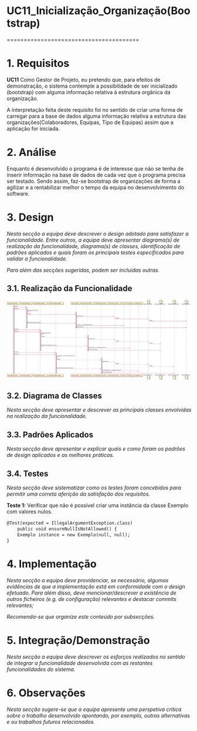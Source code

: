 # UC11_Inicialização_Organização(Bootstrap)
=======================================


# 1. Requisitos

**UC11** Como Gestor de Projeto, eu pretendo que, para efeitos de demonstração, o sistema contemple a possibilidade de ser inicializado (bootstrap) com alguma informação relativa à estrutura orgânica da organização.

A interpretação feita deste requisito foi no sentido de criar uma forma de carregar para a base de dados alguma informação relativa a estrutura das organizações(Colaboradores, Equipas, Tipo de Equipas) assim que a aplicação for iniciada.

# 2. Análise

Enquanto é desenvolvido o programa é de interesse que não se tenha de inserir informação na base de dados de cada vez que o programa precisa ser testado. Sendo assim, faz-se bootstrap de organizações de forma a agilizar e a rentabilizar melhor o tempo da equipa no desenvolvimento do software.

# 3. Design

*Nesta secção a equipa deve descrever o design adotado para satisfazer a funcionalidade. Entre outros, a equipa deve apresentar diagrama(s) de realização da funcionalidade, diagrama(s) de classes, identificação de padrões aplicados e quais foram os principais testes especificados para validar a funcionalidade.*

*Para além das secções sugeridas, podem ser incluídas outras.*

## 3.1. Realização da Funcionalidade

![UC11_SD.svg](UC11_SD.svg)

## 3.2. Diagrama de Classes

*Nesta secção deve apresentar e descrever as principais classes envolvidas na realização da funcionalidade.*

## 3.3. Padrões Aplicados

*Nesta secção deve apresentar e explicar quais e como foram os padrões de design aplicados e as melhores práticas.*

## 3.4. Testes
*Nesta secção deve sistematizar como os testes foram concebidos para permitir uma correta aferição da satisfação dos requisitos.*

**Teste 1:** Verificar que não é possível criar uma instância da classe Exemplo com valores nulos.

	@Test(expected = IllegalArgumentException.class)
		public void ensureNullIsNotAllowed() {
		Exemplo instance = new Exemplo(null, null);
	}

# 4. Implementação

*Nesta secção a equipa deve providenciar, se necessário, algumas evidências de que a implementação está em conformidade com o design efetuado. Para além disso, deve mencionar/descrever a existência de outros ficheiros (e.g. de configuração) relevantes e destacar commits relevantes;*

*Recomenda-se que organize este conteúdo por subsecções.*

# 5. Integração/Demonstração

*Nesta secção a equipa deve descrever os esforços realizados no sentido de integrar a funcionalidade desenvolvida com as restantes funcionalidades do sistema.*

# 6. Observações

*Nesta secção sugere-se que a equipa apresente uma perspetiva critica sobre o trabalho desenvolvido apontando, por exemplo, outras alternativas e ou trabalhos futuros relacionados.*
